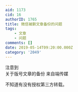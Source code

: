 ```yaml
---
aid: 1173
cid: 16
authorID: 1765
title: 微信被删文章备份的问题
tags:
    - 文章
    - 问题
comments: []
date: 2019-05-14T09:20:00.000Z
category: '2049'
---
```


注意到  
关于版号文章的备份 来自端传媒

不知道有没有授权第三方转载。
